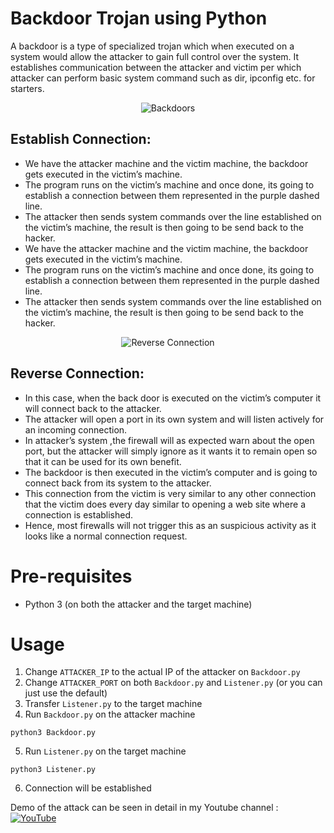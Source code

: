 # Backdoor Trojan using Python

A backdoor is a type of specialized trojan which when executed on a system would allow the attacker to gain full control over the system. It establishes communication between the attacker and victim per which attacker can perform basic system command such as dir, ipconfig etc. for starters.

<div align="center">
  
  ![Backdoors](https://github.com/user-attachments/assets/41d6e525-f05f-41f5-9e57-7d9bfb35a60b)
</div>

## Establish Connection:
* We have the attacker machine and the victim machine, the backdoor gets executed in the victim’s machine.
* The program runs on the victim’s machine and once done, its going to establish a connection between them represented in the purple dashed line.
* The attacker then sends system commands over the line established on the victim’s machine, the result is then going to be send back to the hacker.
* We have the attacker machine and the victim machine, the backdoor gets executed in the victim’s machine.
* The program runs on the victim’s machine and once done, its going to establish a connection between them represented in the purple dashed line.
* The attacker then sends system commands over the line established on the victim’s machine, the result is then going to be send back to the hacker.

<div align="center">
  
  ![Reverse Connection](https://github.com/user-attachments/assets/cdeb712c-8962-4943-8986-d317ce317ccf)
</div>

## Reverse Connection:
* In this case, when the back door is executed on the victim’s computer it will connect back to the attacker.
* The attacker will open a port in its own system and will listen actively for an incoming connection.
* In attacker’s system ,the firewall will as expected warn about the open port, but the attacker will simply ignore as it wants it to remain open so that it can be used for its own benefit.
* The backdoor is then executed in the victim’s computer and is going to connect back from its system to the attacker.
* This connection from the victim is very similar to any other connection that the victim does every day similar to opening a web site where a connection is established.	
* Hence, most firewalls will not trigger this as an suspicious activity as it looks like a normal connection request.

# Pre-requisites
- Python 3 (on both the attacker and the target machine)

# Usage
1. Change `ATTACKER_IP` to the actual IP of the attacker on `Backdoor.py`
2. Change `ATTACKER_PORT` on both `Backdoor.py` and `Listener.py` (or you can just use the default)
3. Transfer `Listener.py` to the target machine
4. Run `Backdoor.py` on the attacker machine
```
python3 Backdoor.py
```
5. Run `Listener.py` on the target machine
```
python3 Listener.py
```
6. Connection will be established

Demo of the attack can be seen in detail in my Youtube channel : [![YouTube](https://img.shields.io/badge/YouTube-%23FF0000.svg?logo=YouTube&logoColor=white)](https://www.youtube.com/watch?v=K4ATngxA6jY) 


